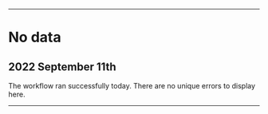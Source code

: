
***

# No data

## 2022 September 11th

The workflow ran <!-- (somewhat) !--> successfully today. There are no unique errors to display here.

***
